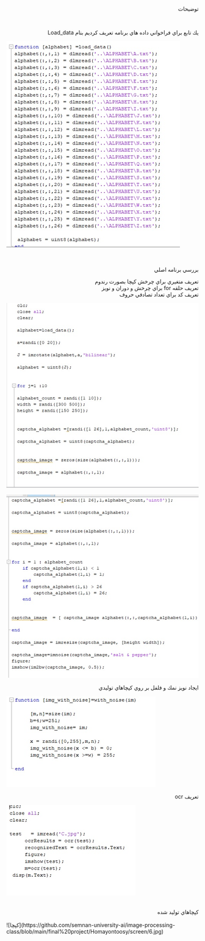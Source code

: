 <div dir="rtl">
  
  توضيحات
    </div>
    
    
<br/>
  
<div dir="rtl">
 

يك تابع براي فراخواني داده هاي برنامه تعريف كرديم بنام 
Load_data 
</div>
    

![load_data](https://github.com/semnan-university-ai/image-processing-class/blob/main/final%20project/Homayontoosy/screen/1.jpg)

<br/>

<div dir="rtl">
  
   بررسي برنامه اصلي 
  
  تعريف متغيري براي چرخش كپچا بصورت رندوم
  <br/>
  تعريف حلقه for براي چرخش و دوران و نويز
  <br/>
  تعريف كد براي تعداد تصادفي حروف

  
</div>

    

![برنامه اصلي](https://github.com/semnan-university-ai/image-processing-class/blob/main/final%20project/Homayontoosy/screen/2.jpg)




![برنامه اصلي](https://github.com/semnan-university-ai/image-processing-class/blob/main/final%20project/Homayontoosy/screen/3.jpg)



<div dir="rtl">
  
   ايجاد نويز نمك و فلفل بر روي كپچاهاي توليدي
  
</div>

![نويز نمك و فلفل](https://github.com/semnan-university-ai/image-processing-class/blob/main/final%20project/Homayontoosy/screen/5.jpg)

<div dir="rtl">
  
  تعريف ocr
  
</div>

![تعريف ocr](https://github.com/semnan-university-ai/image-processing-class/blob/main/final%20project/Homayontoosy/screen/4.jpg)

<br/>

<div dir="rtl">
كپچاهاي توليد شده  
</div>

<br/>
![كپچا](https://github.com/semnan-university-ai/image-processing-class/blob/main/final%20project/Homayontoosy/screen/6.jpg)

